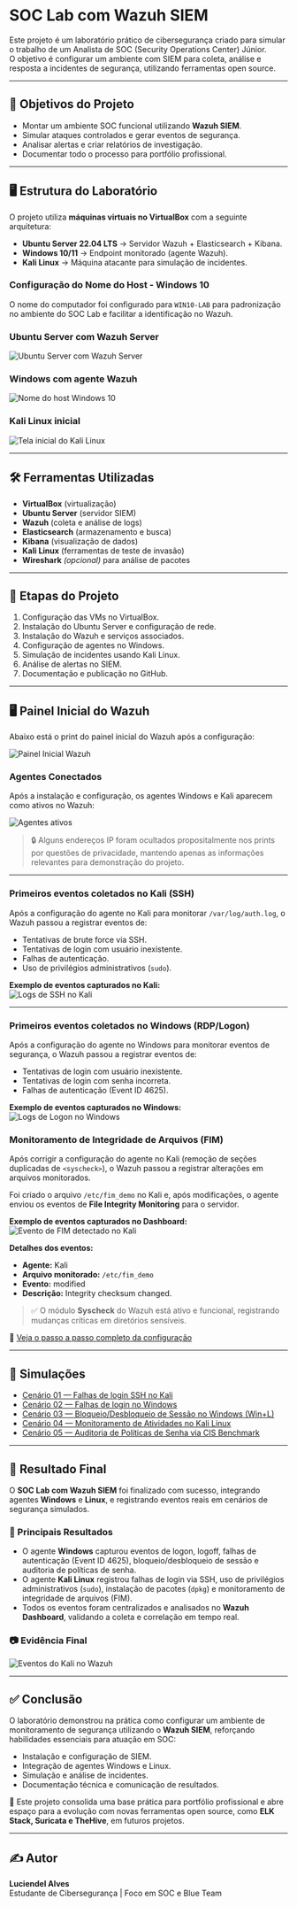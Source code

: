# SOC Lab com Wazuh SIEM

Este projeto é um laboratório prático de cibersegurança criado para simular o trabalho de um Analista de SOC (Security Operations Center) Júnior.  
O objetivo é configurar um ambiente com SIEM para coleta, análise e resposta a incidentes de segurança, utilizando ferramentas open source.

---

## 🎯 Objetivos do Projeto
- Montar um ambiente SOC funcional utilizando **Wazuh SIEM**.
- Simular ataques controlados e gerar eventos de segurança.
- Analisar alertas e criar relatórios de investigação.
- Documentar todo o processo para portfólio profissional.

---

## 🖥️ Estrutura do Laboratório
O projeto utiliza **máquinas virtuais no VirtualBox** com a seguinte arquitetura:

- **Ubuntu Server 22.04 LTS** → Servidor Wazuh + Elasticsearch + Kibana.
- **Windows 10/11** → Endpoint monitorado (agente Wazuh).
- **Kali Linux** → Máquina atacante para simulação de incidentes.

### Configuração do Nome do Host - Windows 10
O nome do computador foi configurado para `WIN10-LAB` para padronização no ambiente do SOC Lab e facilitar a identificação no Wazuh.

### Ubuntu Server com Wazuh Server
![Ubuntu Server com Wazuh Server](docs/docs_ubuntu_server.png)

### Windows com agente Wazuh
![Nome do host Windows 10](docs/win10_nome_host.png)

### Kali Linux inicial
![Tela inicial do Kali Linux](docs/docs_kali_inicial.png)

---

## 🛠️ Ferramentas Utilizadas
- **VirtualBox** (virtualização)
- **Ubuntu Server** (servidor SIEM)
- **Wazuh** (coleta e análise de logs)
- **Elasticsearch** (armazenamento e busca)
- **Kibana** (visualização de dados)
- **Kali Linux** (ferramentas de teste de invasão)
- **Wireshark** *(opcional)* para análise de pacotes

---

## 📅 Etapas do Projeto
1. Configuração das VMs no VirtualBox.
2. Instalação do Ubuntu Server e configuração de rede.
3. Instalação do Wazuh e serviços associados.
4. Configuração de agentes no Windows.
5. Simulação de incidentes usando Kali Linux.
6. Análise de alertas no SIEM.
7. Documentação e publicação no GitHub.

---

## 🖥️ Painel Inicial do Wazuh

Abaixo está o print do painel inicial do Wazuh após a configuração:

![Painel Inicial Wazuh](docs/wazuh_painel_inicial.png)

### Agentes Conectados
Após a instalação e configuração, os agentes Windows e Kali aparecem como ativos no Wazuh:

![Agentes ativos](docs/agents_ativos.png)  
> 🔒 Alguns endereços IP foram ocultados propositalmente nos prints por questões de privacidade, mantendo apenas as informações relevantes para demonstração do projeto.

---

### Primeiros eventos coletados no Kali (SSH)
Após a configuração do agente no Kali para monitorar `/var/log/auth.log`, o Wazuh passou a registrar eventos de:
- Tentativas de brute force via SSH.
- Tentativas de login com usuário inexistente.
- Falhas de autenticação.
- Uso de privilégios administrativos (`sudo`).

**Exemplo de eventos capturados no Kali:**  
![Logs de SSH no Kali](docs/wazuh_kali_ssh_logs.png)

---

### Primeiros eventos coletados no Windows (RDP/Logon)
Após a configuração do agente no Windows para monitorar eventos de segurança, o Wazuh passou a registrar eventos de:
- Tentativas de login com usuário inexistente.
- Tentativas de login com senha incorreta.
- Falhas de autenticação (Event ID 4625).

**Exemplo de eventos capturados no Windows:**  
![Logs de Logon no Windows](docs/win_4625_events.png)

### Monitoramento de Integridade de Arquivos (FIM)

Após corrigir a configuração do agente no Kali (remoção de seções duplicadas de `<syscheck>`), o Wazuh passou a registrar alterações em arquivos monitorados.

Foi criado o arquivo `/etc/fim_demo` no Kali e, após modificações, o agente enviou os eventos de **File Integrity Monitoring** para o servidor.  

**Exemplo de eventos capturados no Dashboard:**  
![Evento de FIM detectado no Kali](docs/fim_demo_event.png)

**Detalhes dos eventos:**
- **Agente:** Kali  
- **Arquivo monitorado:** `/etc/fim_demo`  
- **Evento:** modified  
- **Descrição:** Integrity checksum changed.  

> ✅ O módulo **Syscheck** do Wazuh está ativo e funcional, registrando mudanças críticas em diretórios sensíveis.

📄 [Veja o passo a passo completo da configuração](docs/03-simulacoes/03-fim-kali.md)

---

## 🎯 Simulações
- [Cenário 01 — Falhas de login SSH no Kali](docs/03-simulacoes/01-ssh-falhas-kali.md)  
- [Cenário 02 — Falhas de login no Windows](docs/03-simulacoes/02-windows-falhas-login.md)  
- [Cenário 03 — Bloqueio/Desbloqueio de Sessão no Windows (Win+L)](docs/03-simulacoes/03-windows-lock-unlock.md)  
- [Cenário 04 — Monitoramento de Atividades no Kali Linux](docs/03-simulacoes/04-kali-monitoramento.md)  
- [Cenário 05 — Auditoria de Políticas de Senha via CIS Benchmark](docs/03-simulacoes/05-windows-sca-cis-password.md)

---

## 📌 Resultado Final

O **SOC Lab com Wazuh SIEM** foi finalizado com sucesso, integrando agentes **Windows** e **Linux**, e registrando eventos reais em cenários de segurança simulados.  

### 🔎 Principais Resultados
- O agente **Windows** capturou eventos de logon, logoff, falhas de autenticação (Event ID 4625), bloqueio/desbloqueio de sessão e auditoria de políticas de senha.  
- O agente **Kali Linux** registrou falhas de login via SSH, uso de privilégios administrativos (`sudo`), instalação de pacotes (`dpkg`) e monitoramento de integridade de arquivos (FIM).  
- Todos os eventos foram centralizados e analisados no **Wazuh Dashboard**, validando a coleta e correlação em tempo real.  

### 📷 Evidência Final
![Eventos do Kali no Wazuh](docs/03-simulacoes/wazuh_kali_eventos.png)

---

## ✅ Conclusão

O laboratório demonstrou na prática como configurar um ambiente de monitoramento de segurança utilizando o **Wazuh SIEM**, reforçando habilidades essenciais para atuação em SOC:  
- Instalação e configuração de SIEM.  
- Integração de agentes Windows e Linux.  
- Simulação e análise de incidentes.  
- Documentação técnica e comunicação de resultados.  

🚀 Este projeto consolida uma base prática para portfólio profissional e abre espaço para a evolução com novas ferramentas open source, como **ELK Stack, Suricata e TheHive**, em futuros projetos.

---

## ✍️ Autor
**Luciendel Alves**  
Estudante de Cibersegurança | Foco em SOC e Blue Team
